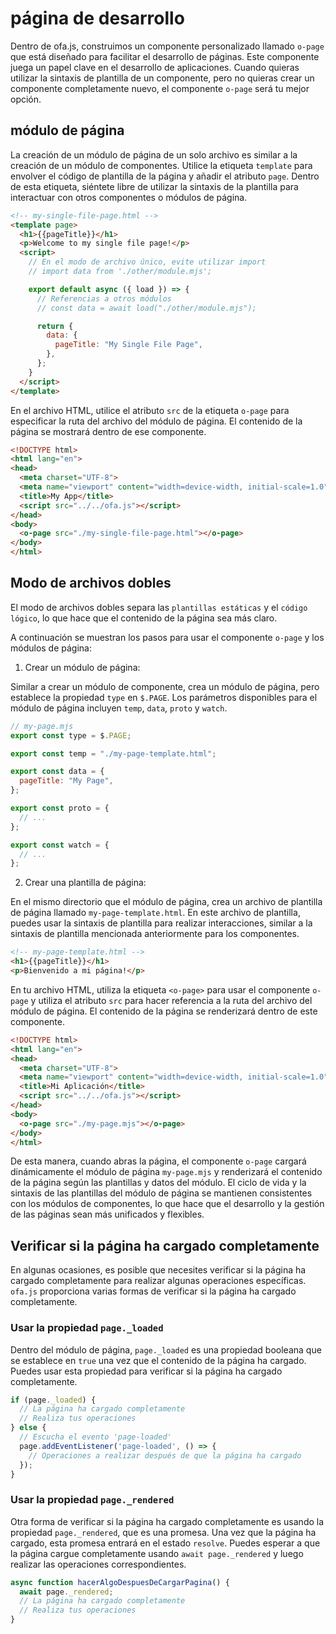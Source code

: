 # página de desarrollo

Dentro de ofa.js, construimos un componente personalizado llamado `o-page` que está diseñado para facilitar el desarrollo de páginas. Este componente juega un papel clave en el desarrollo de aplicaciones. Cuando quieras utilizar la sintaxis de plantilla de un componente, pero no quieras crear un componente completamente nuevo, el componente `o-page` será tu mejor opción.

## módulo de página

La creación de un módulo de página de un solo archivo es similar a la creación de un módulo de componentes. Utilice la etiqueta `template` para envolver el código de plantilla de la página y añadir el atributo `page`. Dentro de esta etiqueta, siéntete libre de utilizar la sintaxis de la plantilla para interactuar con otros componentes o módulos de página.

```html
<!-- my-single-file-page.html -->
<template page>
  <h1>{{pageTitle}}</h1>
  <p>Welcome to my single file page!</p>
  <script>
    // En el modo de archivo único, evite utilizar import
    // import data from './other/module.mjs';

    export default async ({ load }) => {
      // Referencias a otros módulos
      // const data = await load("./other/module.mjs");

      return {
        data: {
          pageTitle: "My Single File Page",
        },
      };
    }
  </script>
</template>
```
En el archivo HTML, utilice el atributo `src` de la etiqueta `o-page` para especificar la ruta del archivo del módulo de página. El contenido de la página se mostrará dentro de ese componente.

```html
<!DOCTYPE html>
<html lang="en">
<head>
  <meta charset="UTF-8">
  <meta name="viewport" content="width=device-width, initial-scale=1.0">
  <title>My App</title>
  <script src="../../ofa.js"></script>
</head>
<body>
  <o-page src="./my-single-file-page.html"></o-page>
</body>
</html>
```

## Modo de archivos dobles

El modo de archivos dobles separa las `plantillas estáticas` y el `código lógico`, lo que hace que el contenido de la página sea más claro.

A continuación se muestran los pasos para usar el componente `o-page` y los módulos de página:

1. Crear un módulo de página:

Similar a crear un módulo de componente, crea un módulo de página, pero establece la propiedad `type` en `$.PAGE`. Los parámetros disponibles para el módulo de página incluyen `temp`, `data`, `proto` y `watch`.

```javascript
// my-page.mjs
export const type = $.PAGE;

export const temp = "./my-page-template.html";

export const data = {
  pageTitle: "My Page",
};

export const proto = {
  // ...
};

export const watch = {
  // ...
};
```

2. Crear una plantilla de página:

En el mismo directorio que el módulo de página, crea un archivo de plantilla de página llamado `my-page-template.html`. En este archivo de plantilla, puedes usar la sintaxis de plantilla para realizar interacciones, similar a la sintaxis de plantilla mencionada anteriormente para los componentes.

```html
<!-- my-page-template.html -->
<h1>{{pageTitle}}</h1>
<p>Bienvenido a mi página!</p>
```

En tu archivo HTML, utiliza la etiqueta `<o-page>` para usar el componente `o-page` y utiliza el atributo `src` para hacer referencia a la ruta del archivo del módulo de página. El contenido de la página se renderizará dentro de este componente.

```html
<!DOCTYPE html>
<html lang="en">
<head>
  <meta charset="UTF-8">
  <meta name="viewport" content="width=device-width, initial-scale=1.0">
  <title>Mi Aplicación</title>
  <script src="../../ofa.js"></script>
</head>
<body>
  <o-page src="./my-page.mjs"></o-page>
</body>
</html>
```

De esta manera, cuando abras la página, el componente `o-page` cargará dinámicamente el módulo de página `my-page.mjs` y renderizará el contenido de la página según las plantillas y datos del módulo. El ciclo de vida y la sintaxis de las plantillas del módulo de página se mantienen consistentes con los módulos de componentes, lo que hace que el desarrollo y la gestión de las páginas sean más unificados y flexibles.

## Verificar si la página ha cargado completamente

En algunas ocasiones, es posible que necesites verificar si la página ha cargado completamente para realizar algunas operaciones específicas. `ofa.js` proporciona varias formas de verificar si la página ha cargado completamente.

### Usar la propiedad `page._loaded`

Dentro del módulo de página, `page._loaded` es una propiedad booleana que se establece en `true` una vez que el contenido de la página ha cargado. Puedes usar esta propiedad para verificar si la página ha cargado completamente.

```javascript
if (page._loaded) {
  // La página ha cargado completamente
  // Realiza tus operaciones
} else {
  // Escucha el evento 'page-loaded'
  page.addEventListener('page-loaded', () => {
    // Operaciones a realizar después de que la página ha cargado
  });
}
```

### Usar la propiedad `page._rendered`

Otra forma de verificar si la página ha cargado completamente es usando la propiedad `page._rendered`, que es una promesa. Una vez que la página ha cargado, esta promesa entrará en el estado `resolve`. Puedes esperar a que la página cargue completamente usando `await page._rendered` y luego realizar las operaciones correspondientes.

```javascript
async function hacerAlgoDespuesDeCargarPagina() {
  await page._rendered;
  // La página ha cargado completamente
  // Realiza tus operaciones
}
```

